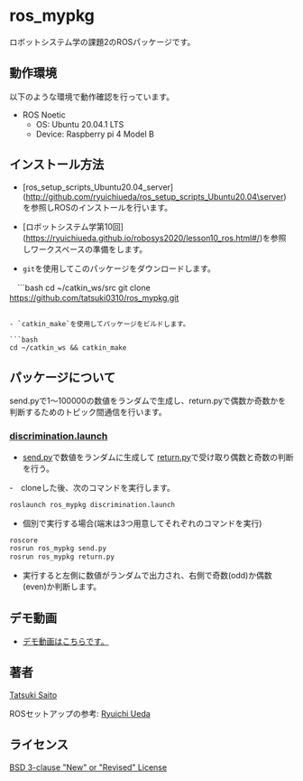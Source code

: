 # ros_mypkg

ロボットシステム学の課題2のROSパッケージです。

## 動作環境

以下のような環境で動作確認を行っています。

- ROS Noetic
  - OS: Ubuntu 20.04.1 LTS
  - Device: Raspberry pi 4 Model B
  
## インストール方法

- [ros_setup_scripts_Ubuntu20.04_server]
(http://github.com/ryuichiueda/ros_setup_scripts_Ubuntu20.04\server)を参照しROSのインストールを行います。

- [ロボットシステム学第10回]
(https://ryuichiueda.github.io/robosys2020/lesson10_ros.html#/)を参照しワークスペースの準備をします。

- `git`を使用してこのパッケージをダウンロードします。

　```bash
  cd ~/catkin_ws/src
  git clone https://github.com/tatsuki0310/ros_mypkg.git
  ```

- `catkin_make`を使用してパッケージをビルドします。

  ```bash
  cd ~/catkin_ws && catkin_make
  ```

## パッケージについて

send.pyで1～100000の数値をランダムで生成し、return.pyで偶数か奇数かを判断するためのトピック間通信を行います。

### [discrimination.launch](https://github.com/tatsuki0310/ros_mypkg/blob/main/launch/discrimination.launch)

- [send.py](https://github.com/tatsuki0310/ros_mypkg/blob/main/scripts/send.py)で数値をランダムに生成して
[return.py](https://github.com/tatsuki0310/ros_mypkg/blob/main/scripts/return.py)で受け取り偶数と奇数の判断を行う。

-　cloneした後、次のコマンドを実行します。

```bash
roslaunch ros_mypkg discrimination.launch
```

- 個別で実行する場合(端末は3つ用意してそれぞれのコマンドを実行)

```bash
roscore
rosrun ros_mypkg send.py
rosrun ros_mypkg return.py
```

- 実行すると左側に数値がランダムで出力され、右側で奇数(odd)か偶数(even)か判断します。

## デモ動画

- [デモ動画はこちらです。](https://youtu.be/GsKB5UEl5V4)

## 著者

[Tatsuki Saito](https://github.com/tatsuki0310)

ROSセットアップの参考:
[Ryuichi Ueda](https://github.com/ryuichiueda)

## ライセンス
[BSD 3-clause "New" or "Revised" License](https://github.com/tatsuki0310/ros_mypkg/blob/main/LICENSE)
